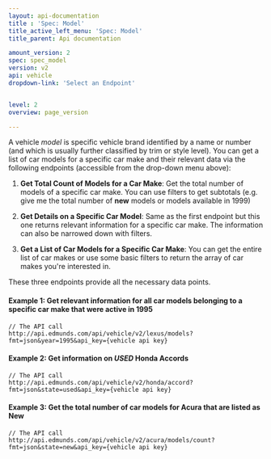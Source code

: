 ```yaml
---
layout: api-documentation
title : 'Spec: Model'
title_active_left_menu: 'Spec: Model'
title_parent: Api documentation

amount_version: 2
spec: spec_model
version: v2
api: vehicle
dropdown-link: 'Select an Endpoint'


level: 2
overview: page_version

---
```



A vehicle _model_ is specific vehicle brand identified by a name or number (and which is usually further classified by trim or style level). You can get a list of car models for a specific car make and their relevant data via the following endpoints (accessible from the drop-down menu above):

1. **Get Total Count of Models for a Car Make**: Get the total number of models of a specific car make. You can use filters to get subtotals (e.g. give me the total number of __new__ models or models available in 1999)

2. **Get Details on a Specific Car Model**: Same as the first endpoint but this one returns relevant information for a specific car make. The information can also be narrowed down with filters.

3. **Get a List of Car Models for a Specific Car Make**: You can get the entire list of car makes or use some basic filters to return the array of car makes you're interested in.


These three endpoints provide all the necessary data points.

#### Example 1: Get relevant information for all car models belonging to a specific car make that were active in 1995
	
	// The API call
	http://api.edmunds.com/api/vehicle/v2/lexus/models?fmt=json&year=1995&api_key={vehicle api key}
	
#### Example 2: Get information on _USED_ Honda Accords

	// The API call
	http://api.edmunds.com/api/vehicle/v2/honda/accord?fmt=json&state=used&api_key={vehicle api key}
	
#### Example 3: Get the total number of car models for Acura that are listed as __New__

	// The API call
	http://api.edmunds.com/api/vehicle/v2/acura/models/count?fmt=json&state=new&api_key={vehicle api key}


